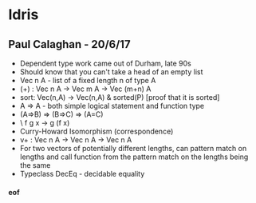 # Idris

## Paul Calaghan - 20/6/17

* Dependent type work came out of Durham, late 90s
* Should know that you can't take a head of an empty list
* Vec n A - list of a fixed length n of type A
* (+) : Vec n A -> Vec m A -> Vec (m+n) A
* sort: Vec(n,A) -> Vec(n,A) & sorted(P) [proof that it is sorted]
* A => A - both simple logical statement and function type
* (A=>B) => (B=>C) => (A=C)
* \ f g x -> g (f x)
* Curry-Howard Isomorphism (correspondence)
* v+ : Vec n A -> Vec n A -> Vec n A
* For two vectors of potentially different lengths, can pattern match on lengths and call function from the pattern match on the lengths being the same
* Typeclass DecEq - decidable equality




#### eof

